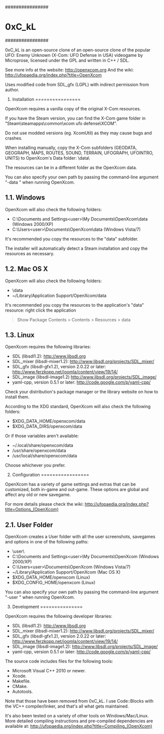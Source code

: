 ################
#    0xC_kL    #
################

0xC_kL is an open-source clone of an open-source clone of the popular
UFO: Enemy Unknown (X-Com: UFO Defense in USA) videogame by Microprose,
licensed under the GPL and written in C++ / SDL.

See more info at the website: http://openxcom.org
And the wiki: http://ufopaedia.org/index.php?title=OpenXcom

Uses modified code from SDL_gfx (LGPL) with indirect permission from author.


1. Installation
================

OpenXcom requires a vanilla copy of the original X-Com resources.

If you have the Steam version, you can find the X-Com game folder in
"Steam\steamapps\common\xcom ufo defense\XCOM".

Do not use modded versions (eg. XcomUtil) as they may cause bugs and crashes.

When installing manually, copy the X-Com subfolders (GEODATA, GEOGRAPH, MAPS,
ROUTES, SOUND, TERRAIN, UFOGRAPH, UFOINTRO, UNITS) to OpenXcom's Data folder:
<game directory>\data\

The resources can be in a different folder as the OpenXcom data.

You can also specify your own path by passing the command-line argument
"-data <data path>"
when running OpenXcom.

1.1. Windows
-------------

OpenXcom will also check the following folders:

- C:\Documents and Settings\<user>\My Documents\OpenXcom\data (Windows 2000/XP)
- C:\Users\<user>\Documents\OpenXcom\data (Windows Vista/7)

It's recommended you copy the resources to the "data" subfolder.

The installer will automatically detect a Steam installation and copy the
resources as necessary.

1.2. Mac OS X
--------------

OpenXcom will also check the following folders:

- <application resources>\data
- ~/Library/Application Support/OpenXcom/data

It's recommended you copy the resources to the application's "data" resource:
right click the application
> Show Package Contents > Contents > Resources > data

1.3. Linux
-----------

OpenXcom requires the following libraries:

- SDL (libsdl1.2):
http://www.libsdl.org
- SDL_mixer (libsdl-mixer1.2):
http://www.libsdl.org/projects/SDL_mixer/
- SDL_gfx (libsdl-gfx1.2), version 2.0.22 or later:
http://www.ferzkopp.net/joomla/content/view/19/14/
- SDL_image (libsdl-image1.2)
http://www.libsdl.org/projects/SDL_image/
- yaml-cpp, version 0.5.1 or later:
http://code.google.com/p/yaml-cpp/

Check your distribution's package manager or the library website on how to
install them.

According to the XDG standard, OpenXcom will also check the following folders:

- $XDG_DATA_HOME/openxcom/data
- $XDG_DATA_DIRS/openxcom/data

Or if those variables aren't available:

- ~/.local/share/openxcom/data
- /usr/share/openxcom/data
- /usr/local/share/openxcom/data

Choose whichever you prefer.


2. Configuration
=================

OpenXcom has a variety of game settings and extras that can be customized, both
in-game and out-game. These options are global and affect any old or new
savegame.

For more details please check the wiki:
http://ufopaedia.org/index.php?title=Options_(OpenXcom)

2.1. User Folder
-----------------

OpenXcom creates a User folder with all the user screenshots, savegames and
options in one of the following paths:

- <game directory>\user\
- C:\Documents and Settings\<user>\My Documents\OpenXcom (Windows 2000/XP)
- C:\Users\<user>\Documents\OpenXcom (Windows Vista/7)
- ~/Library/Application Support/OpenXcom (Mac OS X)
- $XDG_DATA_HOME/openxcom (Linux)
- $XDG_CONFIG_HOME/openxcom (Linux)

You can also specify your own path by passing the command-line argument
"-user <user path>"
when running OpenXcom.


3. Development
===============

OpenXcom requires the following developer libraries:

- SDL (libsdl1.2):
http://www.libsdl.org
- SDL_mixer (libsdl-mixer1.2):
http://www.libsdl.org/projects/SDL_mixer/
- SDL_gfx (libsdl-gfx1.2), version 2.0.22 or later:
http://www.ferzkopp.net/joomla/content/view/19/14/
- SDL_image (libsdl-image1.2):
http://www.libsdl.org/projects/SDL_image/
- yaml-cpp, version 0.5.1 or later:
http://code.google.com/p/yaml-cpp/

The source code includes files for the following tools:

- Microsoft Visual C++ 2010 or newer.
- Xcode.
- Makefile.
- CMake.
- Autotools.

Note that those have been removed from 0xC_kL. I use Code::Blocks with the VC++
compiler/linker, and that's all what gets maintained.

It's also been tested on a variety of other tools on Windows/Mac/Linux. More
detailed compiling instructions and pre-compiled dependencies are available at:
http://ufopaedia.org/index.php?title=Compiling_(OpenXcom)

